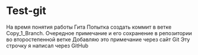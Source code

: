 # Test-git
На время понятия работы Гита
Попытка создать коммит в ветке Copy_1_Branch.
Очередное примечание и его сохранение в репозитории во второстепенной ветке
Добавляю это примечание через сайт Git
Эту строчку я написал через GitHub

